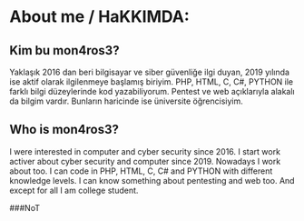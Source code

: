 # About me / HaKKIMDA: 

## Kim bu mon4ros3?

Yaklaşık 2016 dan beri bilgisayar ve siber güvenliğe ilgi duyan, 2019 yılında ise aktif olarak ilgilenmeye başlamış biriyim. PHP, HTML, C, C#, PYTHON ile farklı bilgi düzeylerinde kod yazabiliyorum. Pentest ve web açıklarıyla alakalı da bilgim vardır. Bunların haricinde ise üniversite öğrencisiyim.

## Who is mon4ros3?
I were interested in computer and cyber security since 2016. I start work activer about cyber security and computer since 2019. Nowadays I work about too. I can code in PHP, HTML, C, C# and PYTHON with different knowledge levels. I can know something about pentesting and web too. And except for all I am college student.

###NoT
